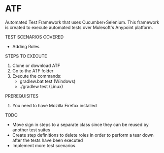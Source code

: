 # ATF
Automated Test Framework that uses Cucumber+Selenium. This framework is created to execute automated tests over Mulesoft's Anypoint platform.

TEST SCENARIOS COVERED
- Adding Roles

STEPS TO EXECUTE
1) Clone or download ATF
2) Go to the ATF folder
3) Execute the commands:
    - gradlew.bat test (Windows)
    - ./gradlew test (Linux)

PREREQUISITES
1) You need to have Mozilla Firefox installed

TODO
- Move sign in steps to a separate class since they can be reused by another test suites
- Create step definitions to delete roles in order to perform a tear down after the tests have been executed
- Implement more test scenarios

